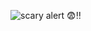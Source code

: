 
![scary alert 😨‼️](https://github.com/user-attachments/assets/3a6d4495-2337-48ea-93f6-9ace7bae12bb)

